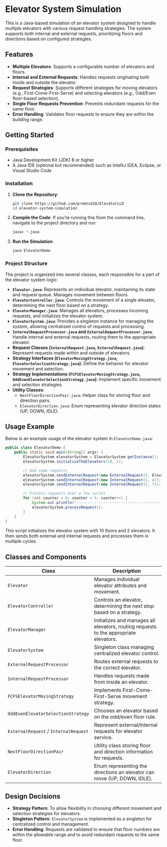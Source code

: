 # Elevator System Simulation

This is a Java-based simulation of an elevator system designed to handle multiple elevators with various request handling strategies. The system supports both internal and external requests, prioritizing floors and directions based on configured strategies.

## Features

- **Multiple Elevators**: Supports a configurable number of elevators and floors.
- **Internal and External Requests**: Handles requests originating both inside and outside the elevator.
- **Request Strategies**: Supports different strategies for moving elevators (e.g., First-Come-First-Serve) and selecting elevators (e.g., Odd/Even floor-based selection).
- **Single Floor Requests Prevention**: Prevents redundant requests for the same floor.
- **Error Handling**: Validates floor requests to ensure they are within the building range.

## Getting Started

### Prerequisites

- Java Development Kit (JDK) 8 or higher
- A Java IDE (optional but recommended) such as IntelliJ IDEA, Eclipse, or Visual Studio Code

### Installation

1. **Clone the Repository**:
   ```bash
   git clone https://github.com/premtsd18/ElevatorLLD
   cd elevator-system-simulation
   ```

2. **Compile the Code**:
   If you’re running this from the command line, navigate to the project directory and run:
   ```bash
   javac *.java
   ```

3. **Run the Simulation**:
   ```bash
   java ElevatorDemo
   ```

### Project Structure

The project is organized into several classes, each responsible for a part of the elevator system logic:

- **`Elevator.java`**: Represents an individual elevator, maintaining its state and request queue. Manages movement between floors.
- **`ElevatorController.java`**: Controls the movement of a single elevator, determining the next floor based on a strategy.
- **`ElevatorManager.java`**: Manages all elevators, processes incoming requests, and initializes the elevator system.
- **`ElevatorSystem.java`**: Provides a singleton instance for managing the system, allowing centralized control of requests and processing.
- **`InternalRequestProcessor.java` and `ExternalRequestProcessor.java`**: Handle internal and external requests, routing them to the appropriate elevator.
- **Request Classes (`InternalRequest.java`, `ExternalRequest.java`)**: Represent requests made within and outside of elevators.
- **Strategy Interfaces (`ElevatorMovingStrategy.java`, `ElevatorSelectionStrategy.java`)**: Define the behavior for elevator movement and selection.
- **Strategy Implementations (`FCFSElevatorMovingStrategy.java`, `OddEvenElevatorSelectionStrategy.java`)**: Implement specific movement and selection strategies.
- **Utility Classes**:
    - `NextFloorDirectionPair.java`: Helper class for storing floor and direction pairs.
    - `ElevatorDirection.java`: Enum representing elevator direction states (UP, DOWN, IDLE).

## Usage Example

Below is an example usage of the elevator system in `ElevatorDemo.java`:

```java
public class ElevatorDemo {
    public static void main(String[] args) {
        ElevatorSystem elevatorSystem = ElevatorSystem.getInstance();
        elevatorSystem.initializeTheElevators(10, 2);

        // Add some requests
        elevatorSystem.sendExternalRequest(new ExternalRequest(5, ElevatorDirection.UP));
        elevatorSystem.sendInternalRequest(new InternalRequest(1, 4));
        elevatorSystem.sendInternalRequest(new InternalRequest(2, 7));

        // Process requests over a few cycles
        for (int counter = 0; counter < 5; counter++) {
            System.out.println("----------------------------------------------------------");
            elevatorSystem.processRequest();
        }
    }
}
```

This script initializes the elevator system with 10 floors and 2 elevators. It then sends both external and internal requests and processes them in multiple cycles.

## Classes and Components

| Class                         | Description                                                                                     |
|-------------------------------|-------------------------------------------------------------------------------------------------|
| `Elevator`                    | Manages individual elevator attributes and movement.                                           |
| `ElevatorController`          | Controls an elevator, determining the next stop based on a strategy.                           |
| `ElevatorManager`             | Initializes and manages all elevators, routing requests to the appropriate elevators.          |
| `ElevatorSystem`              | Singleton class managing centralized elevator control.                                         |
| `ExternalRequestProcessor`    | Routes external requests to the correct elevator.                                              |
| `InternalRequestProcessor`    | Handles requests made from inside an elevator.                                                 |
| `FCFSElevatorMovingStrategy`  | Implements First-Come-First-Serve movement strategy.                                           |
| `OddEvenElevatorSelectionStrategy` | Chooses an elevator based on the odd/even floor rule.                                       |
| `ExternalRequest` / `InternalRequest` | Represent external/internal requests for elevator service.                             |
| `NextFloorDirectionPair`      | Utility class storing floor and direction information for requests.                           |
| `ElevatorDirection`           | Enum representing the directions an elevator can move (UP, DOWN, IDLE).                       |

## Design Decisions

- **Strategy Pattern**: To allow flexibility in choosing different movement and selection strategies for elevators.
- **Singleton Pattern**: `ElevatorSystem` is implemented as a singleton for centralized control and management.
- **Error Handling**: Requests are validated to ensure that floor numbers are within the allowable range and to avoid redundant requests to the same floor.
